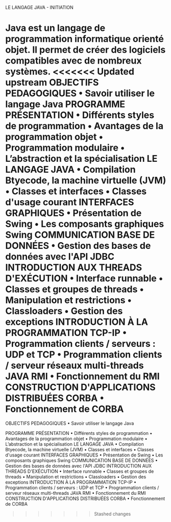 LE LANGAGE JAVA - INITIATION

Java est un langage de programmation informatique orienté objet. Il permet de créer des logiciels
compatibles avec de nombreux systèmes.
<<<<<<< Updated upstream
OBJECTIFS PEDAGOGIQUES
• Savoir utiliser le langage Java
PROGRAMME
PRÉSENTATION
• Différents styles de programmation
• Avantages de la programmation objet
• Programmation modulaire
• L’abstraction et la spécialisation
LE LANGAGE JAVA
• Compilation Btyecode, la machine virtuelle (JVM)
• Classes et interfaces
• Classes d'usage courant
INTERFACES GRAPHIQUES
• Présentation de Swing
• Les composants graphiques Swing
COMMUNICATION BASE DE DONNÉES
• Gestion des bases de données avec l'API JDBC
INTRODUCTION AUX THREADS D'EXÉCUTION
• Interface runnable
• Classes et groupes de threads
• Manipulation et restrictions
• Classloaders
• Gestion des exceptions
INTRODUCTION À LA PROGRAMMATION TCP-IP
• Programmation clients / serveurs : UDP et TCP
• Programmation clients / serveur réseaux multi-threads
JAVA RMI
• Fonctionnement du RMI
CONSTRUCTION D'APPLICATIONS DISTRIBUÉES CORBA
• Fonctionnement de CORBA
=======

OBJECTIFS PEDAGOGIQUES
• 	Savoir utiliser le langage Java

PROGRAMME
PRÉSENTATION
•	 Différents styles de programmation
• 	Avantages de la programmation objet
• 	Programmation modulaire
• 	L’abstraction et la spécialisation
LE LANGAGE JAVA
• 	Compilation Btyecode, la machine virtuelle (JVM)
• 	Classes et interfaces
• 	Classes d'usage courant
INTERFACES GRAPHIQUES
• 	Présentation de Swing
• 	Les composants graphiques Swing
COMMUNICATION BASE DE DONNÉES
• 	Gestion des bases de données avec l'API JDBC
INTRODUCTION AUX THREADS D'EXÉCUTION
• 	Interface runnable
• 	Classes et groupes de threads
• 	Manipulation et restrictions
• 	Classloaders
• 	Gestion des exceptions
INTRODUCTION À LA PROGRAMMATION TCP-IP
• 	Programmation clients / serveurs : UDP et TCP
• 	Programmation clients / serveur réseaux multi-threads
JAVA RMI
• 	Fonctionnement du RMI
CONSTRUCTION D'APPLICATIONS DISTRIBUÉES CORBA
• 	Fonctionnement de CORBA
>>>>>>> Stashed changes

